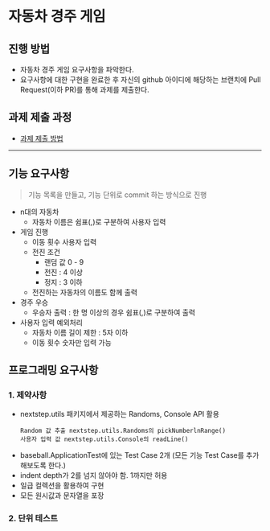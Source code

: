 # 자동차 경주 게임
## 진행 방법
* 자동차 경주 게임 요구사항을 파악한다.
* 요구사항에 대한 구현을 완료한 후 자신의 github 아이디에 해당하는 브랜치에 Pull Request(이하 PR)를 통해 과제를 제출한다.

## 과제 제출 과정
* [과제 제출 방법](https://github.com/next-step/nextstep-docs/tree/master/precourse)
---
## 기능 요구사항
> 기능 목록을 만들고, 기능 단위로 commit 하는 방식으로 진행
* n대의 자동차
    * 자동차 이름은 쉼표(,)로 구분하여 사용자 입력
* 게임 진행
    * 이동 횟수 사용자 입력
    * 전진 조건
        * 랜덤 값 0 - 9
        * 전진 : 4 이상
        * 정지 : 3 이하
  * 전진하는 자동차의 이름도 함께 출력 
* 경주 우승
    * 우승자 출력 : 한 명 이상의 경우 쉼표(,)로 구분하여 출력
* 사용자 입력 예외처리
    * 자동차 이름 길이 제한 : 5자 이하
    * 이동 횟수 숫자만 입력 가능
## 프로그래밍 요구사항
### 1. 제약사항
* nextstep.utils 패키지에서 제공하는 Randoms, Console API 활용
   ```
   Random 값 추출 nextstep.utils.Randoms의 pickNumberlnRange()
   사용자 입력 값 nextstep.utils.Console의 readLine()
   ```
* baseball.ApplicationTest에 있는 Test Case 2개 (모든 기능 Test Case를 추가해보도록 한다.)
* indent depth가 2를 넘지 않아야 함. 1까지만 허용
* 일급 컬렉션을 활용하여 구현
* 모든 원시값과 문자열을 포장
### 2. 단위 테스트